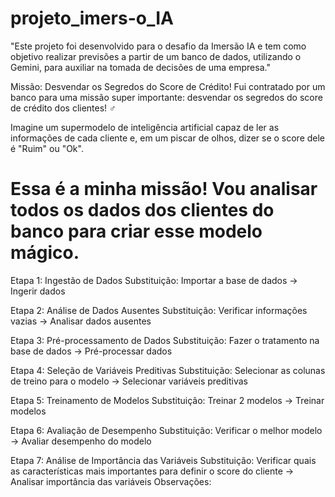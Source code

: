 # projeto_imers-o_IA

"Este projeto foi desenvolvido para o desafio da Imersão IA e tem como objetivo realizar previsões a partir de um banco de dados, utilizando o Gemini, para auxiliar na tomada de decisões de uma empresa."

Missão: Desvendar os Segredos do Score de Crédito!
Fui contratado por um banco para uma missão super importante: desvendar os segredos do score de crédito dos clientes! ️‍♂️

Imagine um supermodelo de inteligência artificial capaz de ler as informações de cada cliente e, em um piscar de olhos, dizer se o score dele é "Ruim" ou "Ok".

Essa é a minha missão! Vou analisar todos os dados dos clientes do banco para criar esse modelo mágico.
======================================================================================================================================================================================================
Etapa 1: Ingestão de Dados
Substituição: Importar a base de dados -> Ingerir dados

Etapa 2: Análise de Dados Ausentes
Substituição: Verificar informações vazias -> Analisar dados ausentes

Etapa 3: Pré-processamento de Dados
Substituição: Fazer o tratamento na base de dados -> Pré-processar dados

Etapa 4: Seleção de Variáveis Preditivas
Substituição: Selecionar as colunas de treino para o modelo -> Selecionar variáveis preditivas

Etapa 5: Treinamento de Modelos
Substituição: Treinar 2 modelos -> Treinar modelos

Etapa 6: Avaliação de Desempenho
Substituição: Verificar o melhor modelo -> Avaliar desempenho do modelo

Etapa 7: Análise de Importância das Variáveis
Substituição: Verificar quais as características mais importantes para definir o score do cliente -> Analisar importância das variáveis
Observações:

